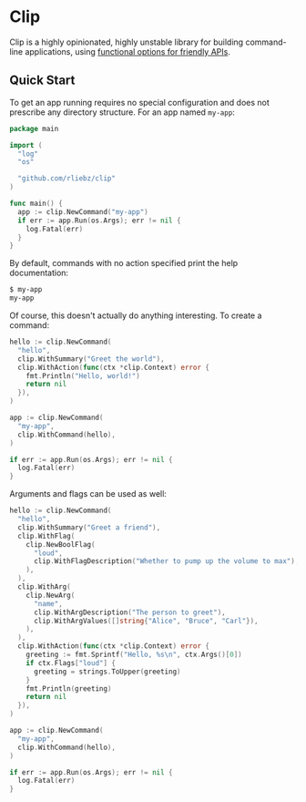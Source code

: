 # Clip

Clip is a highly opinionated, highly unstable library for building command-line
applications, using [functional options for friendly APIs][functional].

## Quick Start

To get an app running requires no special configuration and does not prescribe
any directory structure. For an app named `my-app`:

```go
package main

import (
  "log"
  "os"

  "github.com/rliebz/clip"
)

func main() {
  app := clip.NewCommand("my-app")
  if err := app.Run(os.Args); err != nil {
    log.Fatal(err)
  }
}
```

By default, commands with no action specified print the help documentation:

```bash
$ my-app
my-app
```

Of course, this doesn't actually do anything interesting. To create a command:

```go
hello := clip.NewCommand(
  "hello",
  clip.WithSummary("Greet the world"),
  clip.WithAction(func(ctx *clip.Context) error {
    fmt.Println("Hello, world!")
    return nil
  }),
)

app := clip.NewCommand(
  "my-app",
  clip.WithCommand(hello),
)

if err := app.Run(os.Args); err != nil {
  log.Fatal(err)
}
```

Arguments and flags can be used as well:

```go
hello := clip.NewCommand(
  "hello",
  clip.WithSummary("Greet a friend"),
  clip.WithFlag(
    clip.NewBoolFlag(
      "loud",
      clip.WithFlagDescription("Whether to pump up the volume to max"),
    ),
  ),
  clip.WithArg(
    clip.NewArg(
      "name",
      clip.WithArgDescription("The person to greet"),
      clip.WithArgValues([]string{"Alice", "Bruce", "Carl"}),
    ),
  ),
  clip.WithAction(func(ctx *clip.Context) error {
    greeting := fmt.Sprintf("Hello, %s\n", ctx.Args()[0])
    if ctx.Flags["loud"] {
      greeting = strings.ToUpper(greeting)
    }
    fmt.Println(greeting)
    return nil
  }),
)

app := clip.NewCommand(
  "my-app",
  clip.WithCommand(hello),
)

if err := app.Run(os.Args); err != nil {
  log.Fatal(err)
}
```


[functional]: https://dave.cheney.net/2014/10/17/functional-options-for-friendly-apis
